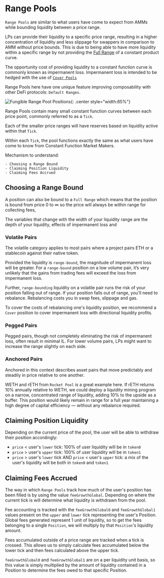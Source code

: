 # Range Pools
<!-- Price Position with split buy/sell side -->
`Range Pools` are similar to what users have come to expect from AMMs while bounding liquidity between a price range.

LPs can provide their liquidity to a specific price range, resulting in a higher concentration of liquidity and less slippage for swappers in comparison to AMM without price bounds. This is due to being able to have more liquidity within a specific range by not providing the [Full Range](glossary.en.md/##full-range) of a constant product curve.

The opportunity cost of providing liquidity to a constant function curve is commonly known as impermanent loss. Impermanent loss is intended to be hedged with the use of [`Cover Pools`](cover-pools)

Range Pools here have one unique feature improving composability with other DeFi protocols: `Default Ranges`. 

![Fungible Range Pool Positions](range-pool-erc20.png){: .center style="width:85%"}

Range Pools contain many small constant function curves between each price point, commonly referred to as a `Tick`. 

Each of the smaller price ranges will have reserves based on liquidity active within that `Tick`. 

Within each `Tick`, the pool functions exactly the same as what users have come to know from Constant Function Market Makers.

Mechanism to understand:
```
- Choosing a Range Bound
- Claiming Position Liquidity
- Claiming Fees Accrued
```
## Choosing a Range Bound

A position can also be bound to a `Full Range` which means that the position is bound from price 0 to ∞ so the price will always be within range for collecting fees,

The variables that change with the width of your liquidity range are the depth of your liquidity, effects of impermanent loss and 

### Volatile Pairs

The volatile category applies to most pairs where a project pairs ETH or a stablecoin against their native token.

Provided the liquidity is `range-bound`, the magnitude of impermanent loss will be greater. For a `range-bound` position on a low volume pair, it’s very unlikely that the gains from trading fees will exceed the loss from impermanent loss.

Further, `range-bounding` liquidity on a volatile pair runs the risk of your position falling out of range. If your position falls out of range, you’ll need to rebalance. Rebalancing costs you in swap fees, slippage and gas.

To cover the costs of rebalancing one's liquidity position, we recommend a `Cover` position to cover impermanent loss with directional liquidity profits.

### Pegged Pairs

Pegged pairs, though not completely eliminating the risk of impermanent loss, often result in minimal IL. For lower volume pairs, LPs might want to increase the range slightly on each side.

### Anchored Pairs

Anchored in this context describes asset pairs that move predictably and steadily in price relative to one another.

WETH and rETH from `Rocket Pool` is a great example here. If rETH returns 10% annually relative to WETH, we could deploy a liquidity mining program on a narrow, concentrated range of liquidity, adding 10% to the upside as a buffer. This position would likely remain in range for a full year maintaining a high degree of capital efficiency — without any rebalance required.

## Claiming Position Liquidity

Depending on the current price of the pool, the user will be able to withdraw their position accordingly:

* `price` < user's `lower` tick: 100% of user liquidity will be in `token0`
* `price` > user's `upper` tick: 100% of user liquidity will be in `token1`
* `price` > user's `lower` tick AND `price` < user's `upper` tick: a mix of the user's liquidity will be both in `token0` and `token1`

## Claiming Fees Accrued

The way in which `Range Pools` track how much of the user's position has been filled is by using the value `feeGrowthGlobal`. Depending on where the current tick is will determine what liquidity is withdrawn from the pool.

Fee accounting is tracked with the `feeGrowthGlobal0` and `feeGrowthGlobal1` values present on the `upper` and `lower` tick representing the user's Position. Global fees generated represent 1 unit of liquidity, so to get the fees belonging to a single `Position`, we will multiply by that `Position`'s liquidity amount. 

Fees accumulated outside of a price range are tracked when a tick is crossed. This allows us to simply calculate fees accumulated below the lower tick and then fees calculated above the upper tick.

`feeGrowthGlobal0` and `feeGrowthGlobal1` are on a per liquidity unit basis, so this value is simply multiplied by the amount of liquidity contained in a Position to determine the fees owed to that specific Position.


<br/><br/><br/>
